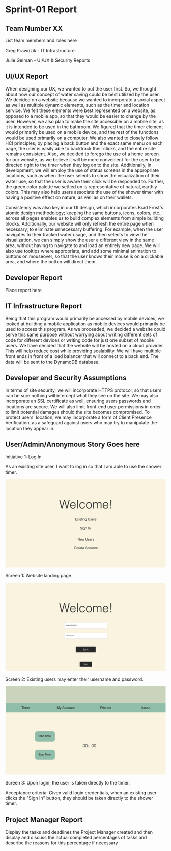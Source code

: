 # Sprint-01 Report

## Team Number XX

List team members and roles here

Greg Prawdzik - IT Infrastructure

Julie Gelman - UI/UX & Security Reports

## UI/UX Report

When designing our UX, we wanted to put the user first. So, we thought about how our concept of water saving could be best utilized by the user. We decided on a website because we wanted to incorporate a social aspect as well as multiple dynamic elements, such as the timer and location service. We felt these elements were best represented on a website, as opposed to a mobile app, so that they would be easier to change by the user. However, we also plan to make the site accessible on a mobile site, as it is intended to be used in the bathroom. We figured that the timer element would primarily be used on a mobile device, and the rest of the functions would be used primarily on a computer. We also wanted to closely follow HCI principles; by placing a back button and the exact same menu on each page, the user is easily able to backtrack their clicks, and the entire site remains consistent. Also, we decided to forego the use of a home screen for our website, as we believe it will be more convenient for the user to be directed right to the timer when they log on to the site. Additionally, in development, we will employ the use of status screens in the appropriate locations, such as when the user selects to show the visualization of their water use, so that the user is aware their click will be responded to. Further, the green color palette we settled on is representative of natural, earthly colors. This may also help users associate the use of the shower timer with having a positive effect on nature, as well as on their wallets. 

Consistency was also key in our UI design, which incorporates Brad Frost's atomic design methodology; keeping the same buttons, icons, colors, etc., across all pages enables us to build complex elements from simple building blocks. Additionally, our website will only refresh the entire page when necessary, to eliminate unnecessary buffering. For example, when the user navigates to their tracked water usage, and then selects to view the visualization, we can simply show the user a different view in the same area, without having to navigate to and load an entirely new page. We will also use tooltips where appropriate, and add some minimal animation to buttons on mouseover, so that the user knows their mouse is on a clickable area, and where the button will direct them.


## Developer Report

Place report here

## IT Infrastructure Report

Being that this program would primarily be accessed by mobile devices, we looked at building a mobile application as mobile devices would primarily be used to access this program.  As we proceeded, we decided a website could serve this same purpose without worrying about writing different sets of code for different devices or writing code for just one subset of mobile users.  We have decided that the website will be hosted on a cloud provider.  This will help reduce cost while providing scalability.  We will have multiple front ends in front of a load balancer that will connect to a back end.  The data will be sent to the DynamoDB database.  

## Developer and Security Assumptions

In terms of site security, we will incorporate HTTPS protocol, so that users can be sure nothing will intercept what they see on the site. We may also incorporate an SSL certificate as well, ensuring users passwords and locations are secure. We will also limit front-end user permissions in order to limit potential damages should the site becomes compromised. To protect users' location, we may incorporate a form of Client Presence Verification, as a safeguard against users who may try to manipulate the location they appear in.

## User/Admin/Anonymous Story Goes here

Initiative 1: Log In

As an existing site user, I want to log in so that I am able to use the shower timer. 

![Landing Page](images/landingPage.png "Website Landing Page")

Screen 1: Website landing page.

![Landing Page With Log In](images/landingPage_SignIn.png "Existing User Sign In")

Screen 2: Existing users may enter their username and password.

![Timer](images/timer.png "Timer")

Screen 3: Upon login, the user is taken directly to the timer.

Acceptance criteria: Given valid login credentials, when an existing user clicks the "Sign In" button, they should be taken directly to the shower timer.


## Project Manager Report

Display the tasks and deadlines the Project Manager created and then display and discuss the actual completed percentages of tasks and describe the reasons for this percentage if necessary
